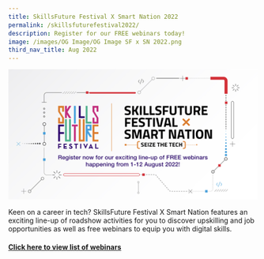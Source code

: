 ```yaml
---
title: SkillsFuture Festival X Smart Nation 2022
permalink: /skillsfuturefestival2022/
description: Register for our FREE webinars today!
image: /images/OG Image/OG Image SF x SN 2022.png
third_nav_title: Aug 2022
---
```

![](/images/og%20image/og%20image%20sf%20x%20sn%202022.png)

Keen on a career in tech? SkillsFuture Festival X Smart Nation features an exciting line-up of roadshow activities for you to discover upskilling and job opportunities as well as free webinars to equip you with digital skills.

#### [Click here to view list of webinars](https://skillsfuturefestival.sg/smart/h/Load?EI=b744yibj&Pg=smartnation)